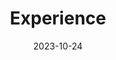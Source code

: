 ---
title: "Experience"
type: landing
date: 2023-10-24

design:
  spacing: '5rem'

sections:
  - block: markdown
    content:
      title: 'Teaching Experience'
      text: |-
        <div style="font-size: 1rem; white-space: nowrap;">
          <div style="white-space: nowrap;">• Instructor, Practical Data Analytics, Kennesaw State University, Spring 2025</div>
          <div style="white-space: nowrap;">• Instructor, Advanced Application Development, Kennesaw State University, Fall 2024</div>
          <div style="white-space: nowrap;">• Teaching Assistant, Advanced Topics in ECE/CS: Edge Computing, Duke University, Spring 2023</div>
          <div style="white-space: nowrap;">• Teaching Assistant, Computer Network Architectures, Duke University, Fall 2021</div>
        </div>
        </div>
    design:
      columns: '1'

  - block: markdown
    content:
      title: 'Invited Talks'
      text: |-
        <div style="font-size: 1rem; white-space: nowrap;">
          <div style="white-space: nowrap;">• “Resource-efficient IoT-supported mobile augmented reality,” Invited talk at Hitachi R&D, Oct. 2022</div>
        </div>
    design:
      columns: '1'

  - block: markdown
    content:
      title: 'Internships'
      text: |-
        <div style="font-size: 1rem; white-space: nowrap;">
          <div style="white-space: nowrap;">• Research Intern, NTT DOCOMO Beijing Labs, Mar. 2019 – Apr. 2019</div>
          <div style="white-space: nowrap;">• Engineering Intern, Qualcomm Inc., Beijing, July 2018 – Sept. 2018</div>
        </div>
    design:
      columns: '1'
  
  - block: markdown
    content:
      title: 'Mentoring'
      text: |-
        <div style="font-size: 1rem; white-space: nowrap;">
          • <strong>Master Students:</strong><br>
          <div style="padding-left: 1.5em;">◦ Shiyi Ding, CCSE, Kennesaw State University. Fall 2024 – present</div>
          <div style="padding-left: 1.5em;">◦ John Pranoy Yalla, CCSE, Kennesaw State University. Fall 2024 – present</div>
          <div style="padding-left: 1.5em;">◦ Owen Gibson, ECE, Duke University. Fall 2022</div><br>

          • <strong>Undergraduate Students:</strong><br>
          <div style="padding-left: 1.5em;">◦ Jason Flores, CCSE, Kennesaw State University. Spring 2025 – present</div>
          <div style="padding-left: 1.5em;">◦ Muchang Bahng, Mathematics, Duke University. Spring 2023 – Spring 2024</div>
          <div style="padding-left: 1.5em;">◦ Alice Hu, ECE, Duke University. Fall 2023 – Spring 2024</div>
          <div style="padding-left: 1.5em;">◦ Ashish Murthy, EE, Indian Institute of Technology. Visiting REU student at Duke University. Summer 2023</div>
          <div style="padding-left: 1.5em;">◦ Sasamon Omoma, CS, Duke University. Fall 2021 – Spring 2022</div>
          <div style="padding-left: 1.5em;">◦ Hojung (Ashley) Kwon, CS, Duke University. B.S. Honors and Graduation with Distinction projects. Summer 2020 – Fall 2021</div>
          <div style="padding-left: 1.5em;">◦ Aining Liu, CS, Duke University. Fall 2021</div>
          <div style="padding-left: 1.5em;">◦ Rohit Raguram, CS, Duke University. Fall 2021</div>
          <div style="padding-left: 1.5em;">◦ Maria Christenbury, ME, Clemson University. Visiting REU student at Duke University. Summer 2021</div>
          <div style="padding-left: 1.5em;">◦ Brianna Butler, CS, Duke University. Fall 2020 – Spring 2021</div>
          <div style="padding-left: 1.5em;">◦ Achintya Kumar, CS, Duke University. Fall 2020</div>
          <div style="padding-left: 1.5em;">◦ Daisy Ferleger, CS, Duke University. Spring 2020</div>
          <div style="padding-left: 1.5em;">◦ Grace Patel, ME, Duke University. Spring 2020</div><br>

          • <strong>High School Students:</strong><br>
          <div style="padding-left: 1.5em;">◦ Jonathan Zeng, North Carolina School of Science and Mathematics. Summer 2023 – Spring 2024</div>
        </div>
    design:
      columns: '1'

---